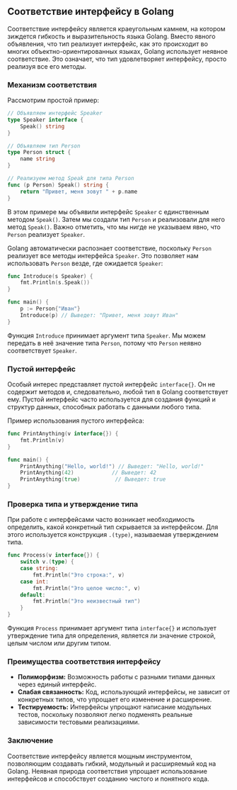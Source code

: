 ## Соответствие интерфейсу в Golang

Соответствие интерфейсу является краеугольным камнем, на котором зиждется гибкость и выразительность языка Golang. Вместо явного объявления, что тип реализует интерфейс, как это происходит во многих объектно-ориентированных языках, Golang использует неявное соответствие. Это означает, что тип удовлетворяет интерфейсу, просто реализуя все его методы. 

### Механизм соответствия

Рассмотрим простой пример:

```go
// Объявляем интерфейс Speaker
type Speaker interface {
    Speak() string
}

// Объявляем тип Person
type Person struct {
    name string
}

// Реализуем метод Speak для типа Person
func (p Person) Speak() string {
    return "Привет, меня зовут " + p.name
}
```

В этом примере мы объявили интерфейс `Speaker` с единственным методом `Speak()`. Затем мы создали тип `Person` и реализовали для него метод `Speak()`.  Важно отметить, что мы нигде не указываем явно, что `Person` реализует `Speaker`. 

Golang автоматически распознает соответствие, поскольку `Person` реализует все методы интерфейса `Speaker`.  Это позволяет нам использовать `Person` везде, где ожидается `Speaker`:

```go
func Introduce(s Speaker) {
    fmt.Println(s.Speak())
}

func main() {
    p := Person{"Иван"}
    Introduce(p) // Выведет: "Привет, меня зовут Иван"
}
```

Функция `Introduce` принимает аргумент типа `Speaker`. Мы можем передать в неё значение типа `Person`, потому что `Person` неявно соответствует `Speaker`.

### Пустой интерфейс

Особый интерес представляет пустой интерфейс `interface{}`.  Он не содержит методов и, следовательно, любой тип в Golang соответствует ему. Пустой интерфейс часто используется для создания функций и структур данных, способных работать с данными любого типа.

Пример использования пустого интерфейса:

```go
func PrintAnything(v interface{}) {
    fmt.Println(v)
}

func main() {
    PrintAnything("Hello, world!") // Выведет: "Hello, world!"
    PrintAnything(42)            // Выведет: 42
    PrintAnything(true)           // Выведет: true
}
```

### Проверка типа и утверждение типа

При работе с интерфейсами часто возникает необходимость определить, какой конкретный тип скрывается за интерфейсом. Для этого используется конструкция `.(type)`, называемая утверждением типа.

```go
func Process(v interface{}) {
    switch v.(type) {
    case string:
        fmt.Println("Это строка:", v)
    case int:
        fmt.Println("Это целое число:", v)
    default:
        fmt.Println("Это неизвестный тип")
    }
}
```

Функция `Process` принимает аргумент типа `interface{}` и использует утверждение типа для определения, является ли значение строкой, целым числом или другим типом.

### Преимущества соответствия интерфейсу

* **Полиморфизм:** Возможность работы с разными типами данных через единый интерфейс.
* **Слабая связанность:** Код, использующий интерфейсы, не зависит от конкретных типов, что упрощает его изменение и расширение.
* **Тестируемость:** Интерфейсы упрощают написание модульных тестов, поскольку позволяют легко подменять реальные зависимости тестовыми реализациями.

### Заключение

Соответствие интерфейсу является мощным инструментом, позволяющим создавать гибкий, модульный и расширяемый код на Golang.  Неявная природа соответствия упрощает использование интерфейсов и способствует созданию чистого и понятного кода. 
